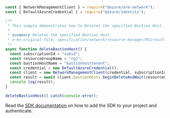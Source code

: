 ```javascript
const { NetworkManagementClient } = require("@azure/arm-network");
const { DefaultAzureCredential } = require("@azure/identity");

/**
 * This sample demonstrates how to Deletes the specified Bastion Host.
 *
 * @summary Deletes the specified Bastion Host.
 * x-ms-original-file: specification/network/resource-manager/Microsoft.Network/stable/2021-05-01/examples/BastionHostDelete.json
 */
async function deleteBastionHost() {
  const subscriptionId = "subid";
  const resourceGroupName = "rg1";
  const bastionHostName = "bastionhosttenant";
  const credential = new DefaultAzureCredential();
  const client = new NetworkManagementClient(credential, subscriptionId);
  const result = await client.bastionHosts.beginDeleteAndWait(resourceGroupName, bastionHostName);
  console.log(result);
}

deleteBastionHost().catch(console.error);
```

Read the [SDK documentation](https://github.com/Azure/azure-sdk-for-js/blob/%40azure%2Farm-network_27.0.0/sdk/network/arm-network/README.md) on how to add the SDK to your project and authenticate.
